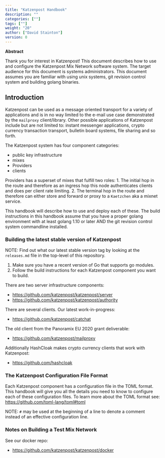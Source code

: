 ```yaml
---
title: "Katzenpost Handbook"
description: ""
categories: [""]
tags: [""]
weight: "20"
author: ["David Stainton"]
version: 0
---
```


**Abstract**

Thank you for interest in Katzenpost! This document describes how to use
and configure the Katzenpost Mix Network software system. The target
audience for this document is systems administrators. This document
assumes you are familiar with using unix systems, git revision control
system and building golang binaries.

## Introduction

Katzenpost can be used as a message oriented transport for a variety of
applications and is in no way limited to the e-mail use case
demonstrated by the `mailproxy` client/library. Other possible
applications of Katzenpost include but are not limited to: instant
messenger applications, crypto currency transaction transport, bulletin
board systems, file sharing and so forth.

The Katzenpost system has four component categories:

- public key infrastructure
- mixes
- Providers
- clients

Providers has a superset of mixes that fulfill two roles: 1. The initial
hop in the route and therefore as an ingress hop this node authenticates
clients and does per client rate limiting. 2. The terminal hop in the
route and therefore can either store and forward or proxy to a
`Kaetzchen` aka a mixnet service.

This handbook will describe how to use and deploy each of these. The
build instructions in this handbook assume that you have a proper golang
environment with at least golang 1.10 or later AND the git revision
control system commandline installed.

### Building the latest stable version of Katzenpost

NOTE: Find out what our latest stable version tag by looking at the
`releases.md` file in the top-level of this repository.

1. Make sure you have a recent version of Go that supports go modules.
2. Follow the build instructions for each Katzenpost component you want to build.

There are two server infrastructure components:

- https://github.com/katzenpost/katzenpost/server
- https://github.com/katzenpost/katzenpost/authority

There are several clients. Our latest work-in-progress:

- https://github.com/katzenpost/catchat

The old client from the Panoramix EU 2020 grant deliverable:

- https://github.com/katzenpost/mailproxy

Additionally HashCloak makes crypto currency clients that work with Katzenpost:

- https://github.com/hashcloak

### The Katzenpost Configuration File Format

Each Katzenpost component has a configuration file in the TOML format.
This handbook will give you all the details you need to know to
configure each of these configuration files. To learn more about the
TOML format see: https://github.com/toml-lang/toml#toml

NOTE: `#` may be used at the beginning of a line to denote a comment
instead of an effective configuration line.

### Notes on Building a Test Mix Network

See our docker repo:

- https://github.com/katzenpost/katzenpost/docker

